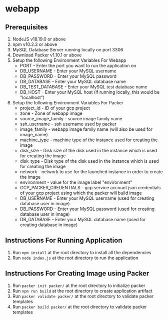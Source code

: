 # webapp

## Prerequisites
1. NodeJS v18.19.0 or above
2. npm v10.2.3 or above
3. MySQL Database Server running locally on port 3306
4. Download Packer v1.10.1 or above
5. Setup the following Environment Variables For Webapp
    - PORT - Enter the port you want to run the application on
    - DB_USERNAME - Enter your MySQL username
    - DB_PASSWORD - Enter your MySQL password
    - DB_DATABASE - Enter your MySQL database name
    - DB_TEST_DATABASE - Enter your MySQL test database name
    - DB_HOST - Enter your MySQL host (if running locally, this would be "localhost")
6. Setup the following Environment Variables For Packer
    - project_id - ID of your gcp project
    - zone - Zone of webapp image
    - source_image_family - source image family name
    - ssh_username - ssh username used by packer
    - image_family - webapp image family name (will also be used for image_name)
    - machine_type - machine type of the instance used for creating the image
    - disk_size - Disk size of the disk used in the instance which is used for creating the image
    - disk_type - Disk type of the disk used in the instance which is used for creating the image
    - network - network to use for the launched instance in order to create the image
    - environment - value for the image label "environment"
    - GCP_PACKER_CREDENTIALS - gcp service account json credentials of your gcp project using which the packer will build image
    - DB_USERNAME - Enter your MySQL username (used for creating database user in image)
    - DB_PASSWORD - Enter your MySQL password (used for creating database user in image)
    - DB_DATABASE - Enter your MySQL database name (used for creating database in image)

## Instructions For Running Application
1. Run ```npm install``` at the root directory to install all the dependencies
2. Run ```node index.js``` at the root directory to run the application

## Instructions For Creating Image using Packer
1. Run ```packer init packer/``` at the root directory to initialize packer
2. Run ```npm run build``` at the root directory to create application artifact
3. Run ```packer validate packer/``` at the root directory to validate packer templates
4. Run ```packer build packer/``` at the root directory to validate packer templates